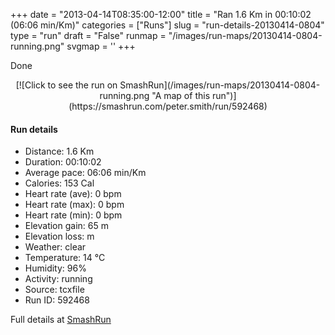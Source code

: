 +++
date = "2013-04-14T08:35:00-12:00"
title = "Ran 1.6 Km in 00:10:02 (06:06 min/Km)"
categories = ["Runs"]
slug = "run-details-20130414-0804"
type = "run"
draft = "False"
runmap = "/images/run-maps/20130414-0804-running.png"
svgmap = '<polyline points="63 43, 65 41, 66 39, 70 35, 71 33, 73 31, 75 29, 75 26, 77 24, 78 24, 80 25, 86 28, 95 31, 97 32, 100 34, 100 36, 99 38, 98 41, 97 43, 97 46, 96 48, 95 51, 94 53, 94 58, 94 61, 93 63, 93 65, 93 68, 93 70, 92 73, 91 75, 89 76, 83 75, 77 74, 74 73, 71 73, 64 72, 58 71, 55 71, 49 70, 42 68, 36 66, 33 66, 28 64, 19 62, 16 61, 10 61, 3 62, 0 61, 1 59, 2 54, 3 51, 4 49, 5 46, 7 44, 10 43, 12 41, 14 40, 17 38, 20 37, 26 35, 29 34, 31 32, 34 31, 36 29, 39 29, 43 28, 58 27, 61 26, 68 25, 71 26, 70 28, 67 33, 67 35, 63 42">'
+++

Done

<!--more-->

<center>
[![Click to see the run on SmashRun](/images/run-maps/20130414-0804-running.png "A map of this run")](https://smashrun.com/peter.smith/run/592468)
</center>

#### Run details

* Distance: 1.6 Km
* Duration: 00:10:02
* Average pace: 06:06 min/Km
* Calories: 153 Cal
* Heart rate (ave): 0 bpm
* Heart rate (max): 0 bpm
* Heart rate (min): 0 bpm
* Elevation gain: 65 m
* Elevation loss:  m
* Weather: clear
* Temperature: 14 &deg;C
* Humidity: 96%
* Activity: running
* Source: tcxfile
* Run ID: 592468

Full details at [SmashRun](https://smashrun.com/peter.smith/run/592468)